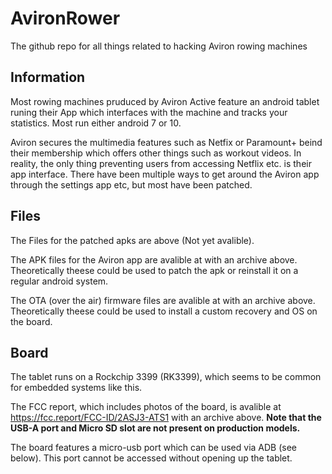 # AvironRower
The github repo for all things related to hacking Aviron rowing machines

## Information

Most rowing machines pruduced by Aviron Active feature an android tablet runing their App which interfaces with the machine and tracks your statistics. Most run either android 7 or 10. 

Aviron secures the multimedia features such as Netfix or Paramount+ beind their membership which offers other things such as workout videos. In reality, the only thing preventing users from accessing Netflix etc. is their app interface. There have been multiple ways to get around the Aviron app through the settings app etc, but most have been patched.

## Files

The Files for the patched apks are above (Not yet avalible).

The APK files for the Aviron app are avalible at []() with an archive above. Theoretically theese could be used to patch the apk or reinstall it on a regular android system.

The OTA (over the air) firmware files are avalible at []() with an archive above. Theoretically theese could be used to install a custom recovery and OS on the board.

## Board

The tablet runs on a Rockchip 3399 (RK3399), which seems to be common for embedded systems like this.

The FCC report, which includes photos of the board, is avalible at https://fcc.report/FCC-ID/2ASJ3-ATS1 with an archive above. **Note that the USB-A port and Micro SD slot are not present on production models.**

The board features a micro-usb port which can be used via ADB (see below). This port cannot be accessed without opening up the tablet.

